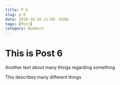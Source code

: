 ```yaml
---
title: P 6
slug: p-6
date: 2018-10-16 11:09 -0300
tags: [Post]
category: Numbers
---
```


# This is Post 6

Another text about many things regarding something

<!--more-->

This describes many different things
